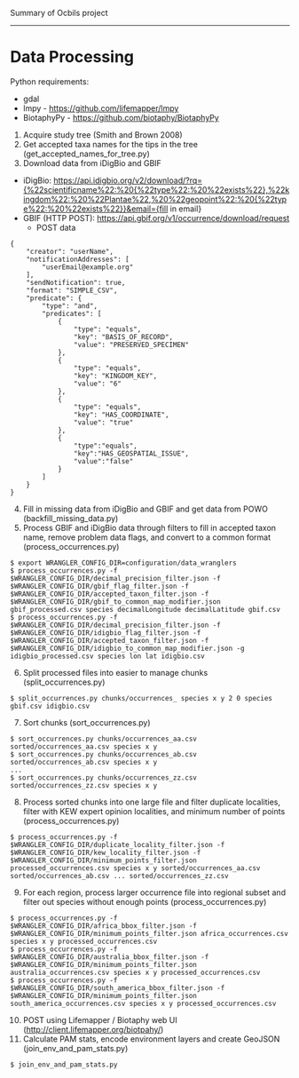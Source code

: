 Summary of Ocbils project


----


Data Processing
===============

Python requirements:
 - gdal
 - lmpy - https://github.com/lifemapper/lmpy
 - BiotaphyPy - https://github.com/biotaphy/BiotaphyPy

1. Acquire study tree (Smith and Brown 2008)
2. Get accepted taxa names for the tips in the tree (get_accepted_names_for_tree.py)
3. Download data from iDigBio and GBIF
 - iDigBio: https://api.idigbio.org/v2/download/?rq={%22scientificname%22:%20{%22type%22:%20%22exists%22},%22kingdom%22:%20%22Plantae%22,%20%22geopoint%22:%20{%22type%22:%20%22exists%22}}&email={fill in email}
 - GBIF (HTTP POST): https://api.gbif.org/v1/occurrence/download/request
   - POST data
```
{
    "creator": "userName",
    "notificationAddresses": [
        "userEmail@example.org"
    ],
    "sendNotification": true,
    "format": "SIMPLE_CSV",
    "predicate": {
        "type": "and",
        "predicates": [
            {
                "type": "equals",
                "key": "BASIS_OF_RECORD",
                "value": "PRESERVED_SPECIMEN"
            },
            {
                "type": "equals",
                "key": "KINGDOM_KEY",
                "value": "6"
            },
            {
                "type": "equals",
                "key": "HAS_COORDINATE",
                "value": "true"
            },
            {
                "type":"equals",
                "key":"HAS_GEOSPATIAL_ISSUE",
                "value":"false"
            }
        ]
    }
}
```
4. Fill in missing data from iDigBio and GBIF and get data from POWO (backfill_missing_data.py)
5. Process GBIF and iDigBio data through filters to fill in accepted taxon name, remove problem data flags, and convert to a common format (process_occurrences.py)
  ```
  $ export WRANGLER_CONFIG_DIR=configuration/data_wranglers
  $ process_occurrences.py -f $WRANGLER_CONFIG_DIR/decimal_precision_filter.json -f $WRANGLER_CONFIG_DIR/gbif_flag_filter.json -f $WRANGLER_CONFIG_DIR/accepted_taxon_filter.json -f $WRANGLER_CONFIG_DIR/gbif_to_common_map_modifier.json gbif_processed.csv species decimalLongitude decimalLatitude gbif.csv
  $ process_occurrences.py -f $WRANGLER_CONFIG_DIR/decimal_precision_filter.json -f $WRANGLER_CONFIG_DIR/idigbio_flag_filter.json -f $WRANGLER_CONFIG_DIR/accepted_taxon_filter.json -f $WRANGLER_CONFIG_DIR/idigbio_to_common_map_modifier.json -g idigbio_processed.csv species lon lat idigbio.csv
  ```
6. Split processed files into easier to manage chunks (split_occurrences.py)
  ```
  $ split_occurrences.py chunks/occurrences_ species x y 2 0 species gbif.csv idigbio.csv
  ```
7. Sort chunks (sort_occurrences.py)
  ```
  $ sort_occurrences.py chunks/occurrences_aa.csv sorted/occurrences_aa.csv species x y
  $ sort_occurrences.py chunks/occurrences_ab.csv sorted/occurrences_ab.csv species x y
  ...
  $ sort_occurrences.py chunks/occurrences_zz.csv sorted/occurrences_zz.csv species x y  
  ```
8. Process sorted chunks into one large file and filter duplicate localities, filter with KEW expert opinion localities, and minimum number of points (process_occurrences.py)
  ```
  $ process_occurrences.py -f $WRANGLER_CONFIG_DIR/duplicate_locality_filter.json -f $WRANGLER_CONFIG_DIR/kew_locality_filter.json -f $WRANGLER_CONFIG_DIR/minimum_points_filter.json processed_occurrences.csv species x y sorted/occurrences_aa.csv sorted/occurrences_ab.csv ... sorted/occurrences_zz.csv
  ```
9. For each region, process larger occurrence file into regional subset and filter out species without enough points (process_occurrences.py)
  ```
  $ process_occurrences.py -f $WRANGLER_CONFIG_DIR/africa_bbox_filter.json -f $WRANGLER_CONFIG_DIR/minimum_points_filter.json africa_occurrences.csv species x y processed_occurrences.csv
  $ process_occurrences.py -f $WRANGLER_CONFIG_DIR/australia_bbox_filter.json -f $WRANGLER_CONFIG_DIR/minimum_points_filter.json australia_occurrences.csv species x y processed_occurrences.csv
  $ process_occurrences.py -f $WRANGLER_CONFIG_DIR/south_america_bbox_filter.json -f $WRANGLER_CONFIG_DIR/minimum_points_filter.json south_america_occurrences.csv species x y processed_occurrences.csv
  ```
10. POST using Lifemapper / Biotaphy web UI (http://client.lifemapper.org/biotpahy/)
11. Calculate PAM stats, encode environment layers and create GeoJSON (join_env_and_pam_stats.py)
  ```
  $ join_env_and_pam_stats.py 
  ```
